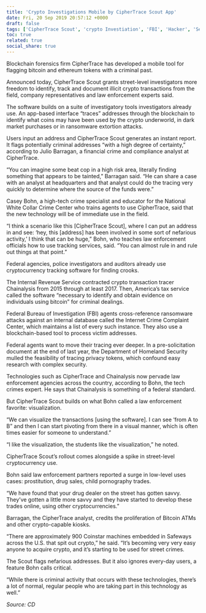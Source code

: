 ```yaml
---
title: 'Crypto Investigations Mobile by CipherTrace Scout App'
date: Fri, 20 Sep 2019 20:57:12 +0000
draft: false
tags: ['CipherTrace Scout', 'crypto Investiation', 'FBI', 'Hacker', 'Security', 'Software', 'software']
toc: true
related: true
social_share: true
---
```


Blockchain forensics firm CipherTrace has developed a mobile tool for flagging bitcoin and ethereum tokens with a criminal past.

Announced today, CipherTrace Scout grants street-level investigators more freedom to identify, track and document illicit crypto transactions from the field, company representatives and law enforcement experts said.

The software builds on a suite of investigatory tools investigators already use. An app-based interface “traces” addresses through the blockchain to identify what coins may have been used by the crypto underworld, in dark market purchases or in ransomware extortion attacks.

Users input an address and CipherTrace Scout generates an instant report. It flags potentially criminal addresses “with a high degree of certainty,” according to Julio Barragan, a financial crime and compliance analyst at CipherTrace.

“You can imagine some beat cop in a high risk area, literally finding something that appears to be tainted,” Barragan said. “He can share a case with an analyst at headquarters and that analyst could do the tracing very quickly to determine where the source of the funds were.”

Casey Bohn, a high-tech crime specialist and educator for the National White Collar Crime Center who trains agents to use CipherTrace, said that the new technology will be of immediate use in the field.

“I think a scenario like this \[CipherTrace Scout\], where I can put an address in and see: ‘hey, this \[address\] has been involved in some sort of nefarious activity,’ I think that can be huge,” Bohn, who teaches law enforcement officials how to use tracking services, said. “You can almost rule in and rule out things at that point.”

Federal agencies, police investigators and auditors already use cryptocurrency tracking software for finding crooks.

The Internal Revenue Service contracted crypto transaction tracer Chainalysis from 2015 through at least 2017. Then, America’s tax service called the software “necessary to identify and obtain evidence on individuals using bitcoin” for criminal dealings.

Federal Bureau of Investigation (FBI) agents cross-reference ransomware attacks against an internal database called the Internet Crime Complaint Center, which maintains a list of every such instance. They also use a blockchain-based tool to process victim addresses.

Federal agents want to move their tracing ever deeper. In a pre-solicitation document at the end of last year, the Department of Homeland Security mulled the feasibility of tracing privacy tokens, which confound easy research with complex security.

Technologies such as CipherTrace and Chainalysis now pervade law enforcement agencies across the country, according to Bohn, the tech crimes expert. He says that Chainalysis is something of a federal standard.

But CipherTrace Scout builds on what Bohn called a law enforcement favorite: visualization.

“We can visualize the transactions \[using the software\]. I can see ‘from A to B” and then I can start pivoting from there in a visual manner, which is often times easier for someone to understand.”

“I like the visualization, the students like the visualization,” he noted.

CipherTrace Scout’s rollout comes alongside a spike in street-level cryptocurrency use.

Bohn said law enforcement partners reported a surge in low-level uses cases: prostitution, drug sales, child pornography trades.

“We have found that your drug dealer on the street has gotten savvy. They’ve gotten a little more savvy and they have started to develop these trades online, using other cryptocurrencies.”

Barragan, the CipherTrace analyst, credits the proliferation of Bitcoin ATMs and other crypto-capable kiosks.

“There are approximately 900 Coinstar machines embedded in Safeways across the U.S. that spit out crypto,” he said. “It’s becoming very very easy anyone to acquire crypto, and it’s starting to be used for street crimes.

The Scout flags nefarious addresses. But it also ignores every-day users, a feature Bohn calls critical.

“While there is criminal activity that occurs with these technologies, there’s a lot of normal, regular people who are taking part in this technology as well.”

_Source: CD_